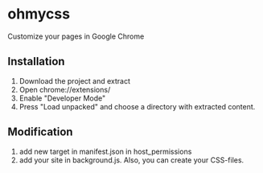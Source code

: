 # ohmycss
Customize your pages in Google Chrome

## Installation
1. Download the project and extract
2. Open chrome://extensions/
3. Enable "Developer Mode"
4. Press "Load unpacked" and choose a directory with extracted content.

## Modification
1. add new target in manifest.json in host_permissions
2. add your site in background.js. Also, you can create your CSS-files.
 

